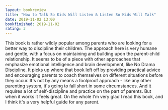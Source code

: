 ```yaml
---
layout: bookreview
title: "How to Talk So Kids Will Listen & Listen So Kids Will Talk"
date: 2019-11-02 13:00
bookfinished: 2019-11-02
rating: 3
---
```


This book is rather wildly popular among parents who are looking for a better way to discipline their children. The approach here is very humane and gentle, with a focus on maintaining and building upon the parent-child relationship. It seems to be of a piece with other approaches that emphasize emotional intelligence and brain development, like No Drama Discipline. It picks up where that book left off by providing practical advice and encouraging parents to coach themselves on different situations before they occur. It's not by any means a foolproof approach - like any other parenting system, it's going to fall short in some circumstances. And it requires a lot of self-discipline and practice on the part of parents. But when it works it feels great. On the whole I'm very glad I read this book, and I think it's a very helpful guide for any parent.